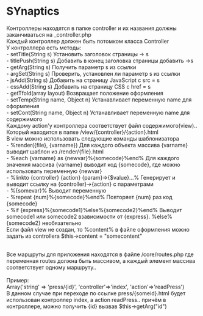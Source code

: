 SYnaptics
=========
Контроллеры находятся в папке controller и их названия должны заканчиваться на _controller.php<br>
Каждый контроллер должен быть потомком класса Controller<br>
У контроллера есть методы:<br>
	- setTitle(String s)  				Установить заголовок страницы -> s<br>
	- titlePush(String s) 				Добавить в конец заголовка страницы добавить ->s<br>
	- getArg(String s)    				Получить параметр s из ссылки<br>
	- argSet(String s)	 				Проверить, установлен ли параметр s из ссылки<br>
	- jsAdd(String s)     				Добавить на страницу JavaScript с src = s<br>
	- cssAdd(String s)    				Добавить на страницу CSS с href = s<br>
	- getTfold(array layout) 			Возвращает положение оформления <br>
	- setTemp(String name, Object n)	Устанавливает переменную name для оформления<br>
	- setCont(String name, Object n)  	Устанавливает переменную name для содержимого<br>
Каждому action'у контроллера соответствует файл содержимого(view).. Который находится в папке /view/{controller}/{action}.html<br>
В view можно использовать следующие команды шаблонизатора<br>
	- %render({file}, {varname}) 					Для каждого объекта массива {varname} выводит шаблон из /render/{file}.html <br>
	- %each {varname} as {newvar}%{somecode}%end%   Для каждого значения массива {varname} выводит код {somecode}, где можно использовать переменную {newvar}<br>
	- %linkto {controller} {action} {param}=>{$value}...% Генерирует и выводит ссылку на {controller}->{action} с параметрами<br>
	- %{somevar}% 									Выводит переменную<br>
	- %repeat {num}%{somecode}%end%					Повторяет {num} раз код {somecode}<br>
	- %if {express}%{somecode1}%else%{somecode2}%end% Выводит somecode1 или somecode2 взависимости от {express}. %else%{somecode2} необязательно<br>
Если файл view не создан, то %content% в файле оформления можно задать из controllera $this->content = "somecontent"<br><br>

Все маршруты для приложения находятся  в файле /core/routes.php где переменная routes должна быть массивом, а каждый элемент массива соответствует одному маршруту..<br><br>
Пример:<br>
Array('string' => 'press/{id}', 'controller'=>'index', 'action'=>'readPress')<br>
В данном случае при переходе по ссылке press/{someid}.html будет использован контроллер index, а action readPress.. причём в контроллере, можно получить {id} вызвав $this->getArg("id")<br>

